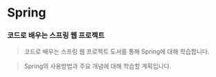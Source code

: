 # Spring
### 코드로 배우는 스프링 웹 프로젝트
> 코드로 배우는 스프링 웹 프로젝트 도서를 통해 Spring에 대해 학습합니다.

> Spring의 사용방법과 주요 개념에 대해 학습할 계획입니다.